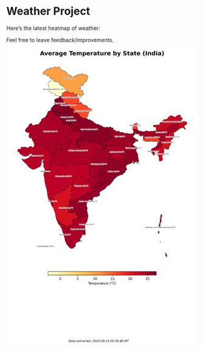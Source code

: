# Weather Project

Here’s the latest heatmap of weather:

Feel free to leave feedback/improvements.

![India Heatmap](docs/assets/india_heatmap.png?v=C75BDA)

